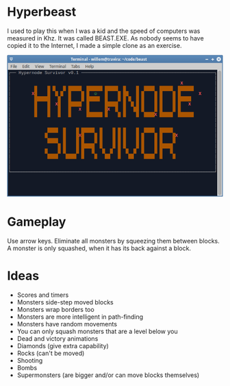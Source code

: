 # Hyperbeast

I used to play this when I was a kid and the speed of computers was measured in Khz.
It was called BEAST.EXE. As nobody seems to have copied it to the Internet, I made a simple clone as an exercise.

![Screenshot](https://raw.githubusercontent.com/gwillem/hyperbeast/master/screenshot.png)

# Gameplay

Use arrow keys. Eliminate all monsters by squeezing them between blocks. A monster is only squashed, when it has its back against a block.

# Ideas

* Scores and timers
* Monsters side-step moved blocks
* Monsters wrap borders too
* Monsters are more intelligent in path-finding
* Monsters have random movements
* You can only squash monsters that are a level below you
* Dead and victory animations
* Diamonds (give extra capability)
* Rocks (can't be moved)
* Shooting
* Bombs
* Supermonsters (are bigger and/or can move blocks themselves)
